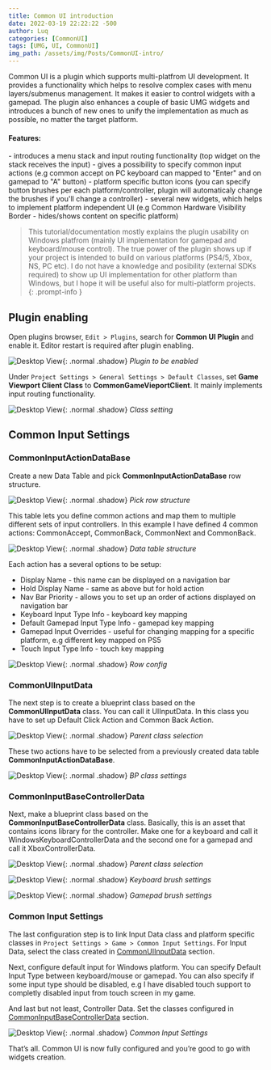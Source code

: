 ```yaml
---
title: Common UI introduction
date: 2022-03-19 22:22:22 -500
author: Luq
categories: [CommonUI]
tags: [UMG, UI, CommonUI]
img_path: /assets/img/Posts/CommonUI-intro/
---
```


Common UI is a plugin which supports multi-platfrom UI development. It provides a functionality which helps to resolve complex cases with menu layers/submenus management. It makes it easier to control widgets with a gamepad. 
The plugin also enhances a couple of basic UMG widgets and introduces a bunch of new ones to unify the implementation as much as possible, no matter the target platform.

<h4>Features:</h4>
- introduces a menu stack and input routing functionality (top widget on the stack receives the input)
- gives a possibility to specify common input actions (e.g common accept on PC keyboard can mapped to "Enter" and on gamepad to "A" button)
- platform specific button icons (you can specify button brushes per each platform/controller, plugin will automaticaly change the brushes if you'll change a controller)
- several new widgets, which helps to implement platform independent UI (e.g Common Hardware Visibility Border - hides/shows content on specific platform)


> This tutorial/documentation mostly explains the plugin usability on Windows platfrom (mainly UI implementation for gamepad and keyboard/mouse control). The true power of the plugin shows up if your project is intended to build on various platforms (PS4/5, Xbox, NS, PC etc). I do not have a knowledge and posibility (external SDKs required) to show up UI implementation for other platform than Windows, but I hope it will be useful also for multi-platform projects.
{: .prompt-info }


## Plugin enabling

Open plugins browser, `Edit > Plugins`, search for **Common UI Plugin** and enable it. Editor restart is required after plugin enabling.

![Desktop View](1.png){: .normal .shadow}
_Plugin to be enabled_

Under `Project Settings > General Settings > Default Classes`, set **Game Viewport Client Class** to **CommonGameVieportClient**. It mainly implements input routing functionality.

![Desktop View](2.png){: .normal .shadow}
_Class setting_

## Common Input Settings

### CommonInputActionDataBase

Create a new Data Table and pick **CommonInputActionDataBase** row structure.

![Desktop View](3.png){: .normal .shadow}
_Pick row structure_

This table lets you define common actions and map them to multiple different sets of input controllers. In this example I have defined 4 common actions: CommonAccept, CommonBack, CommonNext and CommonBack.

![Desktop View](4.png){: .normal .shadow}
_Data table structure_

Each action has a several options to be setup:
- Display Name - this name can be displayed on a navigation bar
- Hold Display Name - same as above but for hold action
- Nav Bar Priority - allows you to set up an order of actions displayed on navigation bar
- Keyboard Input Type Info - keyboard key mapping
- Default Gamepad Input Type Info - gamepad key mapping
- Gamepad Input Overrides - useful for changing mapping for a specific platform, e.g different key mapped on PS5
- Touch Input Type Info - touch key mapping

![Desktop View](5.png){: .normal .shadow}
_Row config_

### CommonUIInputData

The next step is to create a blueprint class based on the **CommonUIInputData** class. You can call it UIInputData. In this class you have to set up Default Click Action and Common Back Action. 

![Desktop View](6.png){: .normal .shadow}
_Parent class selection_

These two actions have to be selected from a previously created data table **CommonInputActionDataBase**.

![Desktop View](7.png){: .normal .shadow}
_BP class settings_

### CommonInputBaseControllerData

Next, make a blueprint class based on the **CommonInputBaseControllerData** class. Basically, this is an asset that contains icons library for the controller. Make one for a keyboard and call it WindowsKeyboardControllerData and the second one for a gamepad and call it XboxControllerData.

![Desktop View](8.png){: .normal .shadow}
_Parent class selection_

![Desktop View](9.png){: .normal .shadow}
_Keyboard brush settings_

![Desktop View](10.png){: .normal .shadow}
_Gamepad brush settings_

### Common Input Settings

The last configuration step is to link Input Data class and platform specific classes in `Project Settings > Game > Common Input Settings`.
For Input Data, select the class created in [CommonUIInputData](#commonuiinputdata) section.

Next, configure default input for Windows platform. You can specify Default Input Type between keyboard/mouse or gamepad. You can also specify if some input type should be disabled, e.g I have disabled touch support to completly disabled input from touch screen in my game.

And last but not least, Controller Data. Set the classes configured in [CommonInputBaseControllerData](#commoninputbasecontrollerdata) section.

![Desktop View](11.png){: .normal .shadow}
_Common Input Settings_

That’s all. Common UI is now fully configured and you’re good to go with widgets creation.